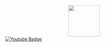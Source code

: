 <div id="header" align="center">
  <img src="https://cdn.discordapp.com/attachments/613038838822207490/736640489394274315/image0.gif" width="100"/>
</div>
 <a href="your-youtube-URL">
    <img src="https://img.shields.io/badge/YouTube-red?style=for-the-badge&logo=youtube&logoColor=white" alt="Youtube Badge"/>
  </a>
